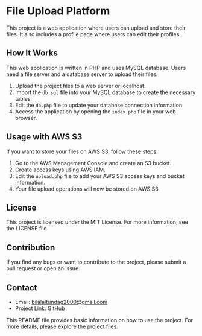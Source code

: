 # File Upload Platform

This project is a web application where users can upload and store their files. It also includes a profile page where users can edit their profiles.

## How It Works

This web application is written in PHP and uses MySQL database. Users need a file server and a database server to upload their files.

1. Upload the project files to a web server or localhost.
2. Import the `db.sql` file into your MySQL database to create the necessary tables.
3. Edit the `db.php` file to update your database connection information.
4. Access the application by opening the `index.php` file in your web browser.

## Usage with AWS S3

If you want to store your files on AWS S3, follow these steps:

1. Go to the AWS Management Console and create an S3 bucket.
2. Create access keys using AWS IAM.
3. Edit the `upload.php` file to add your AWS S3 access keys and bucket information.
4. Your file upload operations will now be stored on AWS S3.

## License

This project is licensed under the MIT License. For more information, see the LICENSE file.

## Contribution

If you find any bugs or want to contribute to the project, please submit a pull request or open an issue.

## Contact

- Email: bilalaltundag2000@gmail.com
- Project Link: [GitHub](https://github.com/BilalAltundag/FileStorm)

This README file provides basic information on how to use the project. For more details, please explore the project files.
